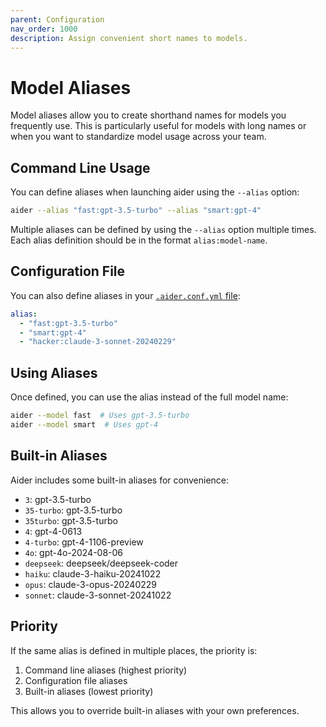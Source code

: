 ```yaml
---
parent: Configuration
nav_order: 1000
description: Assign convenient short names to models.
---
```


# Model Aliases

Model aliases allow you to create shorthand names for models you frequently use. This is particularly useful for models with long names or when you want to standardize model usage across your team.

## Command Line Usage

You can define aliases when launching aider using the `--alias` option:

```bash
aider --alias "fast:gpt-3.5-turbo" --alias "smart:gpt-4"
```

Multiple aliases can be defined by using the `--alias` option multiple times. Each alias definition should be in the format `alias:model-name`.

## Configuration File

You can also define aliases in your [`.aider.conf.yml` file](https://aider.chat/docs/config/aider_conf.html):

```yaml
alias:
  - "fast:gpt-3.5-turbo"
  - "smart:gpt-4"
  - "hacker:claude-3-sonnet-20240229"
```

## Using Aliases

Once defined, you can use the alias instead of the full model name:

```bash
aider --model fast  # Uses gpt-3.5-turbo
aider --model smart  # Uses gpt-4
```

## Built-in Aliases

Aider includes some built-in aliases for convenience:

<!--[[[cog
import cog
from aider.models import MODEL_ALIASES

for alias, model in sorted(MODEL_ALIASES.items()):
    cog.outl(f"- `{alias}`: {model}")
]]]-->
- `3`: gpt-3.5-turbo
- `35-turbo`: gpt-3.5-turbo
- `35turbo`: gpt-3.5-turbo
- `4`: gpt-4-0613
- `4-turbo`: gpt-4-1106-preview
- `4o`: gpt-4o-2024-08-06
- `deepseek`: deepseek/deepseek-coder
- `haiku`: claude-3-haiku-20241022
- `opus`: claude-3-opus-20240229
- `sonnet`: claude-3-sonnet-20241022
<!--[[[end]]]-->

## Priority

If the same alias is defined in multiple places, the priority is:

1. Command line aliases (highest priority)
2. Configuration file aliases
3. Built-in aliases (lowest priority)

This allows you to override built-in aliases with your own preferences.
